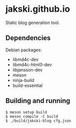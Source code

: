# jakski.github.io

Static blog generation tool.

## Dependencies

Debian packages:

- libmd4c-dev
- libmd4c-html0-dev
- libjansson-dev
- meson
- ninja-build
- build-essential

## Building and running

```
$ meson setup build
$ meson compile -C build
$ ./build/jakski-blog cfg.json
```
